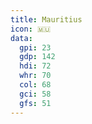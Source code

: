 ```yaml
---
title: Mauritius
icon: 🇲🇺
data:
  gpi: 23
  gdp: 142
  hdi: 72
  whr: 70
  col: 68
  gci: 58
  gfs: 51
---
```

